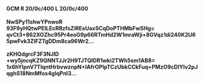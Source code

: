 #### GCM R 20/0c/400 L 20/0c/400
**NwSPy11shwYPnwoR**<br/>**93F9yHQtwPEILEcRRzfsZiREsUaxSCqDoPTHMbFwSHg=**<br/>**qvCt3+862XOZhc95Pr4eoG9p66RTmHd2W1mraWji+8GVqz1di240K2U65pwFvk3ZIFZTgDDm8ca96Wr2...**<br/><br/>
**zKHQdgrcF3F3NJlD**<br/>**+wy5jncqKZ9QNNTJJr2H9TJTQlDR1wki2TWh5sm1AB8=**<br/>**1x6hYlpnV7TIqntHrbvwznpN+IAfrOPlpTCzUbkCCkFuq+PMzO9cDIYIv2pJqghS18NmMfos4glqPnl3...**
